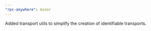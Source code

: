 ```yaml
---
"rpc-anywhere": minor
---
```


Added transport utils to simplify the creation of identifiable transports.
